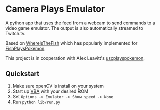 Camera Plays Emulator
=====================
A python app that uses the feed from a webcam to send commands to a video game emulator. The output is also automatically streamed to Twitch.tv.

Based on [WhereIsTheFish](http://github.com/catherinemoresco/whereisthefish) which has popularly implemented for [FishPlaysPokemon](http://www.twitch.tv/fishplayspokemon).

This project is in cooperation with Alex Leavitt's [uscplayspokemon](http://github.com/alexleavitt/uscplayspokemon).

Quickstart
----------
1. Make sure openCV is install on your system
2. Start up [VBA](http://visualboyadvance.net/) with your desired ROM
3. Set `Options -> Emulator -> Show speed -> None`
4. Run `python lib/run.py`